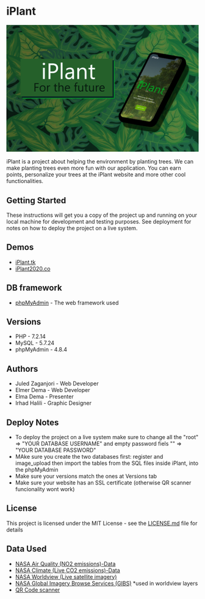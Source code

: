# iPlant
![intro.jpg not loaded](https://github.com/0Shark/iplant/blob/main/imgs/intro.jpg?raw=true)

iPlant is a project about helping the environment by planting trees. We can make planting trees even more fun with our application. You can earn points, personalize your trees at the iPlant website and more other cool functionalities. 

## Getting Started

These instructions will get you a copy of the project up and running on your local machine for development and testing purposes. See deployment for notes on how to deploy the project on a live system.

## Demos
* [iPlant.tk](https://iplant.tk)
* [iPlant2020.co](https://iplant2020.co)

## DB framework

* [phpMyAdmin](https://www.phpmyadmin.net/) - The web framework used

## Versions

* PHP - 7.2.14
* MySQL - 5.7.24
* phpMyAdmin - 4.8.4

## Authors

* Juled Zaganjori - Web Developer 
* Elmer Dema - Web Developer
* Elma Dema - Presenter
* Irhad Halili - Graphic Designer

## Deploy Notes

* To deploy the project on a live system make sure to change all the "root" => "YOUR DATABASE USERNAME" and empty password fiels "" => "YOUR DATABASE PASSWORD"
* MAke sure you create the two databases first: register and image_upload then import the tables from the SQL files inside iPlant, into the phpMyAdmin
* Make sure your versions match the ones at Versions tab
* Make sure your website has an SSL certificate (otherwise QR scanner funcionality wont work)

## License

This project is licensed under the MIT License - see the [LICENSE.md](LICENSE.md) file for details

## Data Used

* [NASA Air Quality (NO2 emissions)-Data](https://airquality.gsfc.nasa.gov/)
* [NASA Climate (Live CO2 emissions)-Data](https://climate.nasa.gov/)
* [NASA Worldview (Live satellite imagery)](https://worldview.earthdata.nasa.gov/)
* [NASA Global Imagery Browse Services (GIBS)](https://wiki.earthdata.nasa.gov/display/GIBS/GIBS+Available+Imagery+Products#expand-CarbonDioxide4Products) *used in worldview layers
* [QR Code scanner](https://github.com/schmich/instascan)
